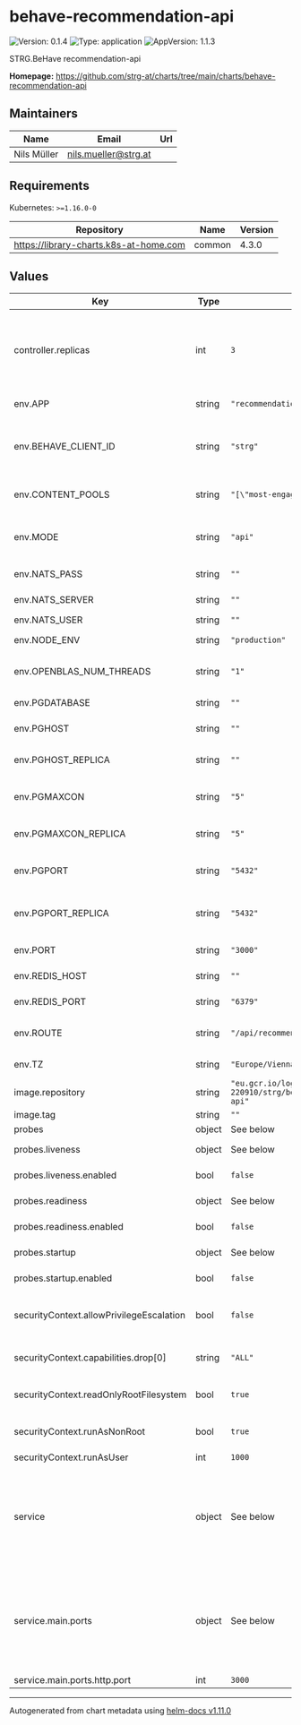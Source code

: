 # behave-recommendation-api

![Version: 0.1.4](https://img.shields.io/badge/Version-0.1.4-informational?style=flat-square) ![Type: application](https://img.shields.io/badge/Type-application-informational?style=flat-square) ![AppVersion: 1.1.3](https://img.shields.io/badge/AppVersion-1.1.3-informational?style=flat-square)

STRG.BeHave recommendation-api

**Homepage:** <https://github.com/strg-at/charts/tree/main/charts/behave-recommendation-api>

## Maintainers

| Name | Email | Url |
| ---- | ------ | --- |
| Nils Müller | <nils.mueller@strg.at> |  |

## Requirements

Kubernetes: `>=1.16.0-0`

| Repository | Name | Version |
|------------|------|---------|
| https://library-charts.k8s-at-home.com | common | 4.3.0 |

## Values

| Key | Type | Default | Description |
|-----|------|---------|-------------|
| controller.replicas | int | `3` | Number of desired pods. We use 3 minimum to assure no outage durring rollout/preemtible node restarts |
| env.APP | string | `"recommendation-api"` | The application identifier |
| env.BEHAVE_CLIENT_ID | string | `"strg"` | beHave client id used in logging reference aswel as in NATS message routing |
| env.CONTENT_POOLS | string | `"[\"most-engaged\"]"` | The configured content pools, order matters |
| env.MODE | string | `"api"` | The deployment mode can either be `api` or `train-loop`` |
| env.NATS_PASS | string | `""` | the nats password |
| env.NATS_SERVER | string | `""` | the nats server address |
| env.NATS_USER | string | `""` | the nats user |
| env.NODE_ENV | string | `"production"` | The default node environment |
| env.OPENBLAS_NUM_THREADS | string | `"1"` | Openblas config - the number of threads to use |
| env.PGDATABASE | string | `""` | The postgres database name |
| env.PGHOST | string | `""` | The postgres host ip or FQDN |
| env.PGHOST_REPLICA | string | `""` | The postgres replica host ip or FQDN |
| env.PGMAXCON | string | `"5"` | The postgres number of connections |
| env.PGMAXCON_REPLICA | string | `"5"` | The postgres replica number of connections |
| env.PGPORT | string | `"5432"` | The postgres port to connect default to 5432 |
| env.PGPORT_REPLICA | string | `"5432"` | The postgres replica port to connect default to 5432 |
| env.PORT | string | `"3000"` | The application port |
| env.REDIS_HOST | string | `""` | The redis ip or FQDN |
| env.REDIS_PORT | string | `"6379"` | The redis port default to 6379 |
| env.ROUTE | string | `"/api/recommendation"` | The default route to listen for requests |
| env.TZ | string | `"Europe/Vienna"` | The timezone in the container |
| image.repository | string | `"eu.gcr.io/logical-sled-220910/strg/behave/recommendation-api"` | image repository |
| image.tag | string | `""` | image tag |
| probes | object | See below | [[ref]](https://kubernetes.io/docs/tasks/configure-pod-container/configure-liveness-readiness-startup-probes/) |
| probes.liveness | object | See below | Liveness probe configuration |
| probes.liveness.enabled | bool | `false` | Enable the liveness probe |
| probes.readiness | object | See below | Redainess probe configuration |
| probes.readiness.enabled | bool | `false` | Enable the readiness probe |
| probes.startup | object | See below | Startup probe configuration |
| probes.startup.enabled | bool | `false` | Enable the startup probe |
| securityContext.allowPrivilegeEscalation | bool | `false` | do not allow privilege escalation for security reasons |
| securityContext.capabilities.drop[0] | string | `"ALL"` | drop all privileges as we dont need them |
| securityContext.readOnlyRootFilesystem | bool | `true` | set root fs to read only for security reasons |
| securityContext.runAsNonRoot | bool | `true` | do not run as root for security reasons |
| securityContext.runAsUser | int | `1000` | run as user with <id> |
| service | object | See below | Configure the services for the chart here. Additional services can be added by adding a dictionary key similar to the 'main' service. |
| service.main.ports | object | See below | Configure the Service port information here. Additional ports can be added by adding a dictionary key similar to the 'http' service. |
| service.main.ports.http.port | int | `3000` | The port number |

----------------------------------------------
Autogenerated from chart metadata using [helm-docs v1.11.0](https://github.com/norwoodj/helm-docs/releases/v1.11.0)
